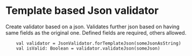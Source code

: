 # Template based Json validator
Create validator based on a json. Validates further json based on having same fields as the original one. Defined fields are required, others allowed.
```
    val validator = JsonValidator.forTemplateJson(someJsonAsString)
    val isValid: Boolean = validator.validateJson(someJson)
```